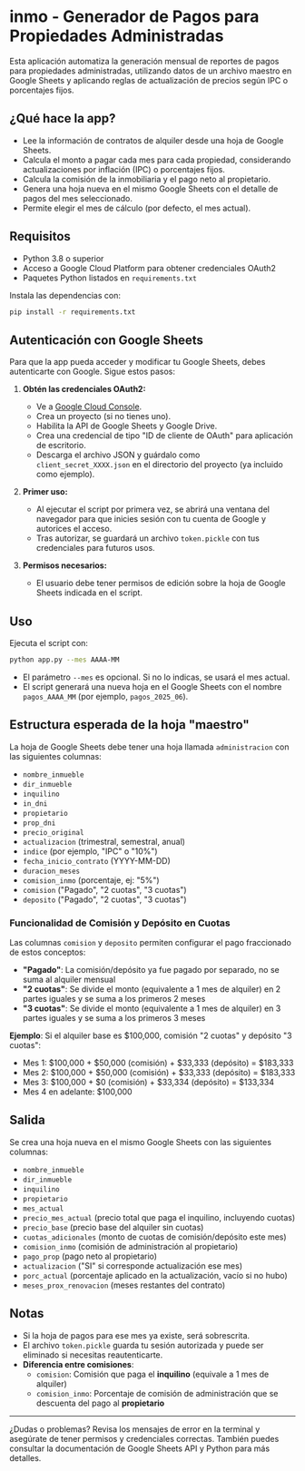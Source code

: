 # inmo - Generador de Pagos para Propiedades Administradas

Esta aplicación automatiza la generación mensual de reportes de pagos para propiedades administradas, utilizando datos de un archivo maestro en Google Sheets y aplicando reglas de actualización de precios según IPC o porcentajes fijos.

## ¿Qué hace la app?

- Lee la información de contratos de alquiler desde una hoja de Google Sheets.
- Calcula el monto a pagar cada mes para cada propiedad, considerando actualizaciones por inflación (IPC) o porcentajes fijos.
- Calcula la comisión de la inmobiliaria y el pago neto al propietario.
- Genera una hoja nueva en el mismo Google Sheets con el detalle de pagos del mes seleccionado.
- Permite elegir el mes de cálculo (por defecto, el mes actual).

## Requisitos

- Python 3.8 o superior
- Acceso a Google Cloud Platform para obtener credenciales OAuth2
- Paquetes Python listados en `requirements.txt`

Instala las dependencias con:

```sh
pip install -r requirements.txt
```

## Autenticación con Google Sheets

Para que la app pueda acceder y modificar tu Google Sheets, debes autenticarte con Google. Sigue estos pasos:

1. **Obtén las credenciales OAuth2:**
   - Ve a [Google Cloud Console](https://console.cloud.google.com/).
   - Crea un proyecto (si no tienes uno).
   - Habilita la API de Google Sheets y Google Drive.
   - Crea una credencial de tipo "ID de cliente de OAuth" para aplicación de escritorio.
   - Descarga el archivo JSON y guárdalo como `client_secret_XXXX.json` en el directorio del proyecto (ya incluido como ejemplo).

2. **Primer uso:**
   - Al ejecutar el script por primera vez, se abrirá una ventana del navegador para que inicies sesión con tu cuenta de Google y autorices el acceso.
   - Tras autorizar, se guardará un archivo `token.pickle` con tus credenciales para futuros usos.

3. **Permisos necesarios:**
   - El usuario debe tener permisos de edición sobre la hoja de Google Sheets indicada en el script.

## Uso

Ejecuta el script con:

```sh
python app.py --mes AAAA-MM
```

- El parámetro `--mes` es opcional. Si no lo indicas, se usará el mes actual.
- El script generará una nueva hoja en el Google Sheets con el nombre `pagos_AAAA_MM` (por ejemplo, `pagos_2025_06`).

## Estructura esperada de la hoja "maestro"

La hoja de Google Sheets debe tener una hoja llamada `administracion` con las siguientes columnas:

- `nombre_inmueble`
- `dir_inmueble`
- `inquilino`
- `in_dni`
- `propietario`
- `prop_dni`
- `precio_original`
- `actualizacion` (trimestral, semestral, anual)
- `indice` (por ejemplo, "IPC" o "10%")
- `fecha_inicio_contrato` (YYYY-MM-DD)
- `duracion_meses`
- `comision_inmo` (porcentaje, ej: "5%")
- `comision` ("Pagado", "2 cuotas", "3 cuotas")
- `deposito` ("Pagado", "2 cuotas", "3 cuotas")

### Funcionalidad de Comisión y Depósito en Cuotas

Las columnas `comision` y `deposito` permiten configurar el pago fraccionado de estos conceptos:

- **"Pagado"**: La comisión/depósito ya fue pagado por separado, no se suma al alquiler mensual
- **"2 cuotas"**: Se divide el monto (equivalente a 1 mes de alquiler) en 2 partes iguales y se suma a los primeros 2 meses
- **"3 cuotas"**: Se divide el monto (equivalente a 1 mes de alquiler) en 3 partes iguales y se suma a los primeros 3 meses

**Ejemplo**: Si el alquiler base es $100,000, comisión "2 cuotas" y depósito "3 cuotas":
- Mes 1: $100,000 + $50,000 (comisión) + $33,333 (depósito) = $183,333
- Mes 2: $100,000 + $50,000 (comisión) + $33,333 (depósito) = $183,333  
- Mes 3: $100,000 + $0 (comisión) + $33,334 (depósito) = $133,334
- Mes 4 en adelante: $100,000

## Salida

Se crea una hoja nueva en el mismo Google Sheets con las siguientes columnas:

- `nombre_inmueble`
- `dir_inmueble`
- `inquilino`
- `propietario`
- `mes_actual`
- `precio_mes_actual` (precio total que paga el inquilino, incluyendo cuotas)
- `precio_base` (precio base del alquiler sin cuotas)
- `cuotas_adicionales` (monto de cuotas de comisión/depósito este mes)
- `comision_inmo` (comisión de administración al propietario)
- `pago_prop` (pago neto al propietario)
- `actualizacion` ("SI" si corresponde actualización ese mes)
- `porc_actual` (porcentaje aplicado en la actualización, vacío si no hubo)
- `meses_prox_renovacion` (meses restantes del contrato)

## Notas

- Si la hoja de pagos para ese mes ya existe, será sobrescrita.
- El archivo `token.pickle` guarda tu sesión autorizada y puede ser eliminado si necesitas reautenticarte.
- **Diferencia entre comisiones**:
  - `comision`: Comisión que paga el **inquilino** (equivale a 1 mes de alquiler)
  - `comision_inmo`: Porcentaje de comisión de administración que se descuenta del pago al **propietario**

---

¿Dudas o problemas? Revisa los mensajes de error en la terminal y asegúrate de tener permisos y credenciales correctas. También puedes consultar la documentación de Google Sheets API y Python para más detalles.
